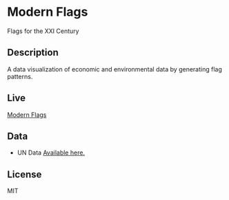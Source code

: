 # Modern Flags

Flags for the XXI Century

## Description

A data visualization of economic and environmental data by generating flag patterns.

## Live

[Modern Flags](http://modernflags.cvalenzuelab.com/)

## Data

- UN Data [Available here.](http://data.un.org/)

## License
MIT
